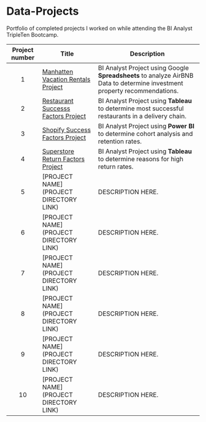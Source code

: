 # Data-Projects


Portfolio of completed projects I worked on while attending the BI Analyst TripleTen Bootcamp.

| Project number | Title | Description |
| :-----------: | ----------- |----------- |
| 1 | [Manhatten Vacation Rentals Project](https://github.com/MonicaCD510/Data-Projects/tree/main/Manhatten%20Vacation%20Rentals%20Project) | BI Analyst Project using Google **Spreadsheets** to analyze AirBNB Data to determine investment property recommendations. |
| 2 | [Restaurant Successs Factors Project](https://github.com/MonicaCD510/Data-Projects/tree/main/Restaurant%20Success%20Factors%20Project) | BI Analyst Project using **Tableau** to determine most successful restaurants in a delivery chain. |
| 3 | [Shopify Success Factors Project](https://github.com/MonicaCD510/Data-Projects/tree/main/Shopify%20Success%20Factors%20Project) | BI Analyst Project using **Power BI** to determine cohort analysis and retention rates. |
| 4 | [Superstore Return Factors Project](https://github.com/MonicaCD510/Data-Projects/tree/main/Superstore) | BI Analyst Project using **Tableau** to determine reasons for high return rates. |
| 5 | [PROJECT NAME](PROJECT DIRECTORY LINK) | DESCRIPTION HERE. |
| 6 | [PROJECT NAME](PROJECT DIRECTORY LINK) | DESCRIPTION HERE. |
| 7 | [PROJECT NAME](PROJECT DIRECTORY LINK) | DESCRIPTION HERE. |
| 8 | [PROJECT NAME](PROJECT DIRECTORY LINK) | DESCRIPTION HERE. |
| 9 | [PROJECT NAME](PROJECT DIRECTORY LINK) | DESCRIPTION HERE. |
| 10| [PROJECT NAME](PROJECT DIRECTORY LINK) | DESCRIPTION HERE. |

